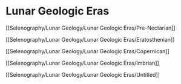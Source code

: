 # Lunar Geologic Eras

[[Selenography/Lunar Geology/Lunar Geologic Eras/Pre-Nectarian]]

[[Selenography/Lunar Geology/Lunar Geologic Eras/Eratosthenian]]

[[Selenography/Lunar Geology/Lunar Geologic Eras/Copernican]]

[[Selenography/Lunar Geology/Lunar Geologic Eras/Imbrian]]

[[Selenography/Lunar Geology/Lunar Geologic Eras/Untitled]]

